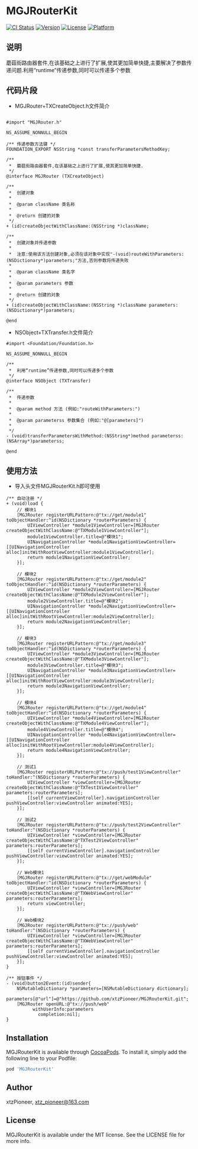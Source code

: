 # MGJRouterKit

[![CI Status](https://img.shields.io/travis/907689522@qq.com/MGJRouterKit.svg?style=flat)](https://travis-ci.org/907689522@qq.com/MGJRouterKit)
[![Version](https://img.shields.io/cocoapods/v/MGJRouterKit.svg?style=flat)](https://cocoapods.org/pods/MGJRouterKit)
[![License](https://img.shields.io/cocoapods/l/MGJRouterKit.svg?style=flat)](https://cocoapods.org/pods/MGJRouterKit)
[![Platform](https://img.shields.io/cocoapods/p/MGJRouterKit.svg?style=flat)](https://cocoapods.org/pods/MGJRouterKit)

## 说明

蘑菇街路由器套件,在该基础之上进行了扩展,使其更加简单快捷,主要解决了参数传递问题.利用“runtime”传递参数,同时可以传递多个参数

## 代码片段

* MGJRouter+TXCreateObject.h文件简介

```objc

#import "MGJRouter.h"

NS_ASSUME_NONNULL_BEGIN

/** 传递参数方法键 */
FOUNDATION_EXPORT NSString *const transferParametersMethodKey;

/**
 *  蘑菇街路由器套件,在该基础之上进行了扩展,使其更加简单快捷.
 */
@interface MGJRouter (TXCreateObject)

/**
 *  创建对象
 *
 *  @param className 类名称
 *
 *  @return 创建的对象
 */
+ (id)createObjectWithClassName:(NSString *)className;

/**
 *  创建对象并传递参数
 *
 *  注意:使用该方法创建对象,必须在该对象中实现"-(void)routeWithParameters:(NSDictionary*)parameters;"方法,否则参数将传递失败
 *
 *  @param className 类名字
 *
 *  @param parameters 参数
 *
 *  @return 创建的对象
 */
+ (id)createObjectWithClassName:(NSString *)className parameters:(NSDictionary*)parameters;

@end

```

* NSObject+TXTransfer.h文件简介

```objc
#import <Foundation/Foundation.h>

NS_ASSUME_NONNULL_BEGIN

/**
 *  利用“runtime”传递参数,同时可以传递多个参数
 */
@interface NSObject (TXTransfer)

/**
 *  传递参数
 *
 *  @param method 方法 (例如:"routeWithParameters:")
 *
 *  @param parameterss 参数集合 (例如:"@[parameters]")
 *
 */
- (void)transferParametersWithMethod:(NSString*)method parameterss:(NSArray*)parameterss;

@end

```

## 使用方法

* 导入头文件MGJRouterKit.h即可使用

```objc
/** 自动注册 */
+ (void)load {
    // 模块1
    [MGJRouter registerURLPattern:@"tx://get/module1" toObjectHandler:^id(NSDictionary *routerParameters) {
        UIViewController *module1ViewController=[MGJRouter createObjectWithClassName:@"TXModule1ViewController"];
        module1ViewController.title=@"模块1";
        UINavigationController *module1NavigationViewController=[[UINavigationController alloc]initWithRootViewController:module1ViewController];
        return module1NavigationViewController;
    }];
    
    // 模块2
    [MGJRouter registerURLPattern:@"tx://get/module2" toObjectHandler:^id(NSDictionary *routerParameters) {
        UIViewController *module2ViewController=[MGJRouter createObjectWithClassName:@"TXModule2ViewController"];
        module2ViewController.title=@"模块2";
        UINavigationController *module2NavigationViewController=[[UINavigationController alloc]initWithRootViewController:module2ViewController];
        return module2NavigationViewController;
    }];
    
    // 模块3
    [MGJRouter registerURLPattern:@"tx://get/module3" toObjectHandler:^id(NSDictionary *routerParameters) {
        UIViewController *module3ViewController=[MGJRouter createObjectWithClassName:@"TXModule3ViewController"];
        module3ViewController.title=@"模块3";
        UINavigationController *module3NavigationViewController=[[UINavigationController alloc]initWithRootViewController:module3ViewController];
        return module3NavigationViewController;
    }];
    
    // 模块4
    [MGJRouter registerURLPattern:@"tx://get/module4" toObjectHandler:^id(NSDictionary *routerParameters) {
        UIViewController *module4ViewController=[MGJRouter createObjectWithClassName:@"TXModule4ViewController"];
        module4ViewController.title=@"模块4";
        UINavigationController *module4NavigationViewController=[[UINavigationController alloc]initWithRootViewController:module4ViewController];
        return module4NavigationViewController;
    }];
    
    // 测试1
    [MGJRouter registerURLPattern:@"tx://push/test1ViewController" toHandler:^(NSDictionary *routerParameters) {
        UIViewController *viewController=[MGJRouter createObjectWithClassName:@"TXTest1ViewController" parameters:routerParameters];
        [[self currentViewController].navigationController pushViewController:viewController animated:YES];
    }];
    
    // 测试2
    [MGJRouter registerURLPattern:@"tx://push/test2ViewController" toHandler:^(NSDictionary *routerParameters) {
        UIViewController *viewController=[MGJRouter createObjectWithClassName:@"TXTest2ViewController" parameters:routerParameters];
        [[self currentViewController].navigationController pushViewController:viewController animated:YES];
    }];
    
    // Web模块1
    [MGJRouter registerURLPattern:@"tx://get/webModule" toObjectHandler:^id(NSDictionary *routerParameters) {
        UIViewController *viewController=[MGJRouter createObjectWithClassName:@"TXWebViewController" parameters:routerParameters];
        return viewController;
    }];
    
    // Web模块2
    [MGJRouter registerURLPattern:@"tx://push/web" toHandler:^(NSDictionary *routerParameters) {
        UIViewController *viewController=[MGJRouter createObjectWithClassName:@"TXWebViewController" parameters:routerParameters];
        [[self currentViewController].navigationController pushViewController:viewController animated:YES];
    }];
}

/** 按钮事件 */
- (void)button2Event:(id)sender{
    NSMutableDictionary *parameters=[NSMutableDictionary dictionary];
    parameters[@"url"]=@"https://github.com/xtzPioneer/MGJRouterKit.git";
    [MGJRouter openURL:@"tx://push/web"
          withUserInfo:parameters
            completion:nil];
}

```

## Installation

MGJRouterKit is available through [CocoaPods](https://cocoapods.org). To install
it, simply add the following line to your Podfile:

```ruby
pod 'MGJRouterKit'
```

## Author

xtzPioneer, xtz_pioneer@163.com

## License

MGJRouterKit is available under the MIT license. See the LICENSE file for more info.

